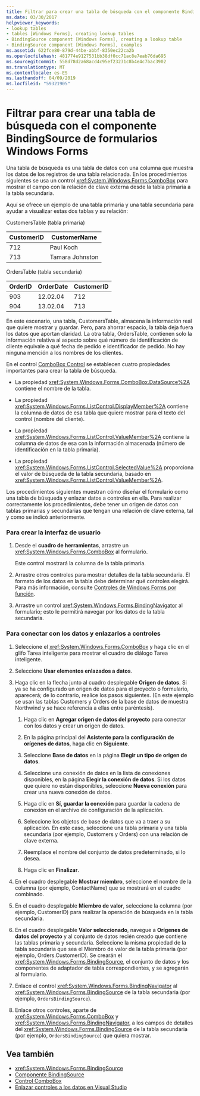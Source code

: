 ```yaml
---
title: Filtrar para crear una tabla de búsqueda con el componente BindingSource de formularios Windows Forms
ms.date: 03/30/2017
helpviewer_keywords:
- lookup tables
- tables [Windows Forms], creating lookup tables
- BindingSource component [Windows Forms], creating a lookup table
- BindingSource component [Windows Forms], examples
ms.assetid: 622fce80-879d-44be-abbf-8350ec22ca2b
ms.openlocfilehash: 481774e9127531bb38df0cc71ac8e7eab76da695
ms.sourcegitcommit: 558d78d2a68acd4c95ef23231c8b4e4c7bac3902
ms.translationtype: MT
ms.contentlocale: es-ES
ms.lasthandoff: 04/09/2019
ms.locfileid: "59321905"
---
```

# <a name="how-to-create-a-lookup-table-with-the-windows-forms-bindingsource-component"></a>Filtrar para crear una tabla de búsqueda con el componente BindingSource de formularios Windows Forms
Una tabla de búsqueda es una tabla de datos con una columna que muestra los datos de los registros de una tabla relacionada. En los procedimientos siguientes se usa un control <xref:System.Windows.Forms.ComboBox> para mostrar el campo con la relación de clave externa desde la tabla primaria a la tabla secundaria.  
  
 Aquí se ofrece un ejemplo de una tabla primaria y una tabla secundaria para ayudar a visualizar estas dos tablas y su relación:  
  
 CustomersTable (tabla primaria)  
  
|CustomerID|CustomerName|  
|----------------|------------------|  
|712|Paul Koch|  
|713|Tamara Johnston|  
  
 OrdersTable (tabla secundaria)  
  
|OrderID|OrderDate|CustomerID|  
|-------------|---------------|----------------|  
|903|12.02.04|712|  
|904|13.02.04|713|  
  
 En este escenario, una tabla, CustomersTable, almacena la información real que quiere mostrar y guardar. Pero, para ahorrar espacio, la tabla deja fuera los datos que aportan claridad. La otra tabla, OrdersTable, contienen solo la información relativa al aspecto sobre qué número de identificación de cliente equivale a qué fecha de pedido e identificador de pedido. No hay ninguna mención a los nombres de los clientes.  
  
 En el control [ComboBox Control](combobox-control-windows-forms.md) se establecen cuatro propiedades importantes para crear la tabla de búsqueda.  
  
-   La propiedad <xref:System.Windows.Forms.ComboBox.DataSource%2A> contiene el nombre de la tabla.  
  
-   La propiedad <xref:System.Windows.Forms.ListControl.DisplayMember%2A> contiene la columna de datos de esa tabla que quiere mostrar para el texto del control (nombre del cliente).  
  
-   La propiedad <xref:System.Windows.Forms.ListControl.ValueMember%2A> contiene la columna de datos de esa con la información almacenada (número de identificación en la tabla primaria).  
  
-   La propiedad <xref:System.Windows.Forms.ListControl.SelectedValue%2A> proporciona el valor de búsqueda de la tabla secundaria, basado en <xref:System.Windows.Forms.ListControl.ValueMember%2A>.  
  
 Los procedimientos siguientes muestran cómo diseñar el formulario como una tabla de búsqueda y enlazar datos a controles en ella. Para realizar correctamente los procedimientos, debe tener un origen de datos con tablas primarias y secundarias que tengan una relación de clave externa, tal y como se indicó anteriormente.  
  
### <a name="to-create-the-user-interface"></a>Para crear la interfaz de usuario  
  
1. Desde el **cuadro de herramientas**, arrastre un <xref:System.Windows.Forms.ComboBox> al formulario.  
  
     Este control mostrará la columna de la tabla primaria.  
  
2. Arrastre otros controles para mostrar detalles de la tabla secundaria. El formato de los datos en la tabla debe determinar qué controles elegirá. Para más información, consulte [Controles de Windows Forms por función](windows-forms-controls-by-function.md).  
  
3. Arrastre un control <xref:System.Windows.Forms.BindingNavigator> al formulario; esto le permitirá navegar por los datos de la tabla secundaria.  
  
### <a name="to-connect-to-the-data-and-bind-it-to-controls"></a>Para conectar con los datos y enlazarlos a controles  
  
1. Seleccione el <xref:System.Windows.Forms.ComboBox> y haga clic en el glifo Tarea inteligente para mostrar el cuadro de diálogo Tarea inteligente.  
  
2. Seleccione **Usar elementos enlazados a datos**.  
  
3. Haga clic en la flecha junto al cuadro desplegable **Origen de datos**. Si ya se ha configurado un origen de datos para el proyecto o formulario, aparecerá; de lo contrario, realice los pasos siguientes. (En este ejemplo se usan las tablas Customers y Orders de la base de datos de muestra Northwind y se hace referencia a ellas entre paréntesis).  
  
    1.  Haga clic en **Agregar origen de datos del proyecto** para conectar con los datos y crear un origen de datos.  
  
    2.  En la página principal del **Asistente para la configuración de orígenes de datos**, haga clic en **Siguiente**.  
  
    3.  Seleccione **Base de datos** en la página **Elegir un tipo de origen de datos**.  
  
    4.  Seleccione una conexión de datos en la lista de conexiones disponibles, en la página **Elegir la conexión de datos**. Si los datos que quiere no están disponibles, seleccione **Nueva conexión** para crear una nueva conexión de datos.  
  
    5.  Haga clic en **Sí, guardar la conexión** para guardar la cadena de conexión en el archivo de configuración de la aplicación.  
  
    6.  Seleccione los objetos de base de datos que va a traer a su aplicación. En este caso, seleccione una tabla primaria y una tabla secundaria (por ejemplo, Customers y Orders) con una relación de clave externa.  
  
    7.  Reemplace el nombre del conjunto de datos predeterminado, si lo desea.  
  
    8.  Haga clic en **Finalizar**.  
  
4. En el cuadro desplegable **Mostrar miembro**, seleccione el nombre de la columna (por ejemplo, ContactName) que se mostrará en el cuadro combinado.  
  
5. En el cuadro desplegable **Miembro de valor**, seleccione la columna (por ejemplo, CustomerID) para realizar la operación de búsqueda en la tabla secundaria.  
  
6. En el cuadro desplegable **Valor seleccionado**, navegue a **Orígenes de datos del proyecto** y al conjunto de datos recién creado que contiene las tablas primaria y secundaria. Seleccione la misma propiedad de la tabla secundaria que sea el Miembro de valor de la tabla primaria (por ejemplo, Orders.CustomerID). Se crearán el <xref:System.Windows.Forms.BindingSource>, el conjunto de datos y los componentes de adaptador de tabla correspondientes, y se agregarán al formulario.  
  
7. Enlace el control <xref:System.Windows.Forms.BindingNavigator> al <xref:System.Windows.Forms.BindingSource> de la tabla secundaria (por ejemplo, `OrdersBindingSource`).  
  
8. Enlace otros controles, aparte de <xref:System.Windows.Forms.ComboBox> y <xref:System.Windows.Forms.BindingNavigator>, a los campos de detalles del <xref:System.Windows.Forms.BindingSource> de la tabla secundaria (por ejemplo, `OrdersBindingSource`) que quiera mostrar.  
  
## <a name="see-also"></a>Vea también

- <xref:System.Windows.Forms.BindingSource>
- [Componente BindingSource](bindingsource-component.md)
- [Control ComboBox](combobox-control-windows-forms.md)
- [Enlazar controles a los datos en Visual Studio](/visualstudio/data-tools/bind-controls-to-data-in-visual-studio)
